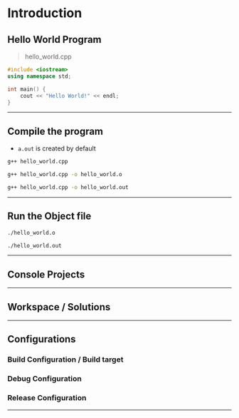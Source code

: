 # Introduction

## Hello World Program

> hello_world.cpp

```cpp
#include <iostream>
using namespace std;

int main() {
    cout << "Hello World!" << endl;
}
```

---

## Compile the program

- `a.out` is created by default

```sh
g++ hello_world.cpp
```

```sh
g++ hello_world.cpp -o hello_world.o

g++ hello_world.cpp -o hello_world.out
```

---

## Run the Object file

```sh
./hello_world.o

./hello_world.out
``` 

---

## Console Projects

---

## Workspace / Solutions

---

## Configurations

### Build Configuration / Build target

### Debug Configuration

### Release Configuration

---